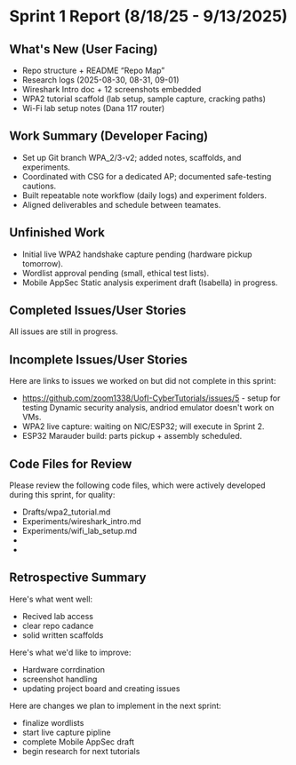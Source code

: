 # Sprint 1 Report (8/18/25 - 9/13/2025)

## What's New (User Facing)
* Repo structure + README “Repo Map”
* Research logs (2025-08-30, 08-31, 09-01)
* Wireshark Intro doc + 12 screenshots embedded
* WPA2 tutorial scaffold (lab setup, sample capture, cracking paths)
* Wi-Fi lab setup notes (Dana 117 router)

## Work Summary (Developer Facing)
* Set up Git branch WPA_2/3-v2; added notes, scaffolds, and experiments.
* Coordinated with CSG for a dedicated AP; documented safe-testing cautions.
* Built repeatable note workflow (daily logs) and experiment folders.
* Aligned deliverables and schedule between teamates.

## Unfinished Work
* Initial live WPA2 handshake capture pending (hardware pickup tomorrow).
* Wordlist approval pending (small, ethical test lists).
* Mobile AppSec Static analysis experiment draft (Isabella) in progress.


## Completed Issues/User Stories
All issues are still in progress.
 
 ## Incomplete Issues/User Stories
 Here are links to issues we worked on but did not complete in this sprint:
 
* https://github.com/zoom1338/UofI-CyberTutorials/issues/5  - setup for testing Dynamic security analysis, andriod emulator doesn't work on VMs.
* WPA2 live capture: waiting on NIC/ESP32; will execute in Sprint 2.
* ESP32 Marauder build: parts pickup + assembly scheduled.
 

## Code Files for Review
Please review the following code files, which were actively developed during this sprint, for quality:
   * Drafts/wpa2_tutorial.md
   * Experiments/wireshark_intro.md 
   * Experiments/wifi_lab_setup.md
   * 
   * 
 
## Retrospective Summary
Here's what went well:
  * Recived lab access
  * clear repo cadance
  * solid written scaffolds
 
Here's what we'd like to improve:
   * Hardware corrdination
   * screenshot handling
   * updating project board and creating issues
  
Here are changes we plan to implement in the next sprint:
   * finalize wordlists
   * start live capture pipline
   * complete Mobile AppSec draft
   * begin research for next tutorials


